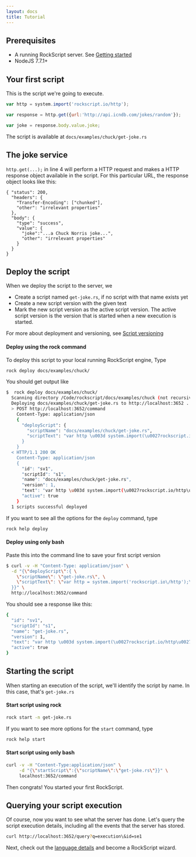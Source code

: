 ```yaml
---
layout: docs
title: Tutorial
---
```


## Prerequisites

 * A running RockScript server.  See [Getting started](getting-started) 
 * NodeJS 7.7.1+

## Your first script

This is the script we're going to execute.

```javascript
var http = system.import('rockscript.io/http');

var response = http.get({url:'http://api.icndb.com/jokes/random'});

var joke = response.body.value.joke;
```

The script is available at `docs/examples/chuck/get-joke.rs`

## The joke service 

`http.get(...);` in line 4 will perform a HTTP request and makes 
a HTTP response object available in the script.  For this particular URL,
the response object looks like this:

```
{ "status": 200,
  "headers": { 
    "Transfer-Encoding": ["chunked"],
    "other": "irrelevant properties"
  },
  "body": {
    "type": "success",
    "value": {
      "joke":"...a Chuck Norris joke...",
      "other": "irrelevant properties"
    }
  }
}
```

## Deploy the script

When we deploy the script to the server, we 
* Create a script named `get-joke.rs`, if no script with that name exists yet
* Create a new script version with the given text
* Mark the new script version as the active script version.  The active script version is the version that is started 
  when a new execution is started.
  
For more about deployment and versioning, see [Script versioning](script-versioning)    

#### Deploy using the rock command

To deploy this script to your local running RockScript engine, Type

```bash
rock deploy docs/examples/chuck/
```

You should get output like 

```bash
$  rock deploy docs/examples/chuck/
  Scanning directory /Code/rockscript/docs/examples/chuck (not recursive) for files matching .*\.rs(t)?
  Deploying docs/examples/chuck/get-joke.rs to http://localhost:3652 ...
  > POST http://localhost:3652/command
    Content-Type: application/json
    {
      "deployScript": {
        "scriptName": "docs/examples/chuck/get-joke.rs",
        "scriptText": "var http \u003d system.import(\u0027rockscript.io/http\u0027);\n\nvar response \u003d http.get({url:\...
      }
    }
  < HTTP/1.1 200 OK
    Content-Type: application/json
    {
      "id": "sv1",
      "scriptId": "s1",
      "name": "docs/examples/chuck/get-joke.rs",
      "version": 1,
      "text": "var http \u003d system.import(\u0027rockscript.io/http\u0027);\n\nvar response \u003d http.get({url:\u0027htt...
      "active": true
    }
  1 scripts successful deployed
```

If you want to see all the options for the `deploy` command, type

```bash
rock help deploy
```

#### Deploy using only bash 

Paste this into the command line to save your first script version
 
```bash
$ curl -v -H "Content-Type: application/json" \
  -d "{\"deployScript\":{ \
    \"scriptName\": \"get-joke.rs\", \
    \"scriptText\": \"var http = system.import('rockscript.io\/http');\r\n\r\nvar response = http.get({url:'http:\/\/api.icndb.com\/jokes\/random'});\r\n\r\nvar joke = response.body.value.joke;\" \
  }}" \
  http://localhost:3652/command
```

You should see a response like this:

```bash
{
  "id": "sv1",
  "scriptId": "s1",
  "name": "get-joke.rs",
  "version": 1,
  "text": "var http \u003d system.import(\u0027rockscript.io/http\u0027);\r\n\r\nvar response \u003d http.get({url:\u0027http://api.icndb.com/jokes/random\u0027});\r\n\r\nvar joke \u003d response.body.value.joke;",
  "active": true
}
```

## Starting the script

When starting an execution of the script, we'll identify the script by name. In 
this case, that's `get-joke.rs`   

#### Start script using rock

```bash
rock start -n get-joke.rs
```

If you want to see more options for the `start` command, type

```bash
rock help start
``` 

#### Start script using only bash

```bash
curl -v -H "Content-Type:application/json" \
     -d "{\"startScript\":{\"scriptName\":\"get-joke.rs\"}}" \
     localhost:3652/command
```

Then congrats! You started your first RockScript.

## Querying your script execution

Of course, now you want to see what the server has done.  Let's query 
the script execution details, including all the events that the server 
has stored.

```bash
curl http://localhost:3652/query?q=execution\&id=se1
```

Next, check out the [language details](language) 
and become a RockScript wizard.